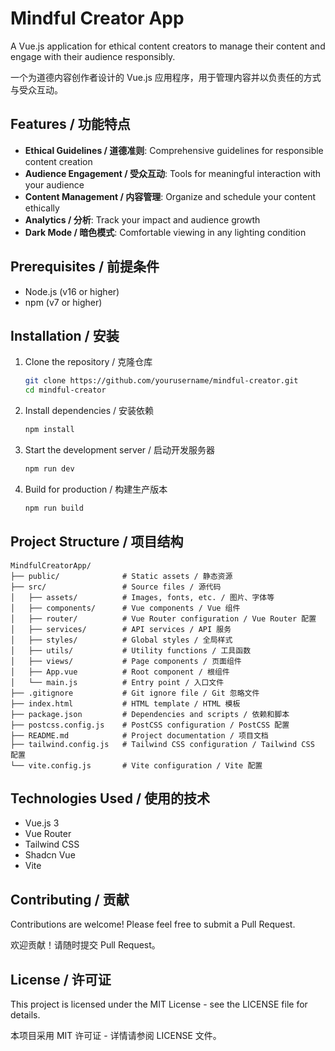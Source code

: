 # Mindful Creator App

A Vue.js application for ethical content creators to manage their content and engage with their audience responsibly.

一个为道德内容创作者设计的 Vue.js 应用程序，用于管理内容并以负责任的方式与受众互动。

## Features / 功能特点

- **Ethical Guidelines / 道德准则**: Comprehensive guidelines for responsible content creation
- **Audience Engagement / 受众互动**: Tools for meaningful interaction with your audience
- **Content Management / 内容管理**: Organize and schedule your content ethically
- **Analytics / 分析**: Track your impact and audience growth
- **Dark Mode / 暗色模式**: Comfortable viewing in any lighting condition

## Prerequisites / 前提条件

- Node.js (v16 or higher)
- npm (v7 or higher)

## Installation / 安装

1. Clone the repository / 克隆仓库
   ```bash
   git clone https://github.com/yourusername/mindful-creator.git
   cd mindful-creator
   ```

2. Install dependencies / 安装依赖
   ```bash
   npm install
   ```

3. Start the development server / 启动开发服务器
   ```bash
   npm run dev
   ```

4. Build for production / 构建生产版本
   ```bash
   npm run build
   ```

## Project Structure / 项目结构

```
MindfulCreatorApp/
├── public/              # Static assets / 静态资源
├── src/                 # Source files / 源代码
│   ├── assets/          # Images, fonts, etc. / 图片、字体等
│   ├── components/      # Vue components / Vue 组件
│   ├── router/          # Vue Router configuration / Vue Router 配置
│   ├── services/        # API services / API 服务
│   ├── styles/          # Global styles / 全局样式
│   ├── utils/           # Utility functions / 工具函数
│   ├── views/           # Page components / 页面组件
│   ├── App.vue          # Root component / 根组件
│   └── main.js          # Entry point / 入口文件
├── .gitignore           # Git ignore file / Git 忽略文件
├── index.html           # HTML template / HTML 模板
├── package.json         # Dependencies and scripts / 依赖和脚本
├── postcss.config.js    # PostCSS configuration / PostCSS 配置
├── README.md            # Project documentation / 项目文档
├── tailwind.config.js   # Tailwind CSS configuration / Tailwind CSS 配置
└── vite.config.js       # Vite configuration / Vite 配置
```

## Technologies Used / 使用的技术

- Vue.js 3
- Vue Router
- Tailwind CSS
- Shadcn Vue
- Vite

## Contributing / 贡献

Contributions are welcome! Please feel free to submit a Pull Request.

欢迎贡献！请随时提交 Pull Request。

## License / 许可证

This project is licensed under the MIT License - see the LICENSE file for details.

本项目采用 MIT 许可证 - 详情请参阅 LICENSE 文件。
